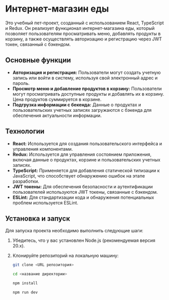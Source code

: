 # Интернет-магазин еды

Это учебный пет-проект, созданный с использованием React, TypeScript и Redux. Он реализует функционал интернет-магазина еды, который позволяет пользователям просматривать меню, добавлять продукты в корзину, а также осуществлять авторизацию и регистрацию через JWT токен, связанный с бэкендом.

## Основные функции

- **Авторизация и регистрация:** Пользователи могут создать учетную запись или войти в систему, используя свой электронный адрес и пароль.
- **Просмотр меню и добавление продуктов в корзину:** Пользователи могут просматривать доступные продукты и добавлять их в корзину. Цена продуктов суммируется в корзине.
- **Подгрузка информации с бекенда:** Данные о продуктах и пользовательских учетных записях загружаются с бэкенда для обеспечения актуальности информации.

## Технологии

- **React:** Используется для создания пользовательского интерфейса и управления компонентами.
- **Redux:** Используется для управления состоянием приложения, включая данные о продуктах, корзине и пользовательских учетных записях.
- **TypeScript:** Применяется для добавления статической типизации к JavaScript, что способствует обнаружению ошибок на этапе разработки.
- **JWT токены:** Для обеспечения безопасности и аутентификации пользователей используются JWT токены, связанные с бэкендом.
- **ESLint:** Для стандартизации кода и обнаружения потенциальных проблем используется ESLint.

## Установка и запуск

Для запуска проекта необходимо выполнить следующие шаги:

1. Убедитесь, что у вас установлен Node.js (рекомендуемая версия 20.x).
2. Клонируйте репозиторий на локальную машину:

   ```bash
   git clone <URL репозитория>
   ```
   
   ```bash
   cd <название директории>
   ```
   
   ```bash
   npm install
   ```
   
   ```bash
   npm run dev
   ```